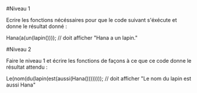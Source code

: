 #Niveau 1

Ecrire les fonctions nécéssaires pour que le code suivant s'éxécute et donne le résultat donné :

Hana(a(un(lapin()))); // doit afficher "Hana a un lapin."

#Niveau 2

Faire le niveau 1 et écrire les fonctions de façons à ce que ce code donne le résultat attendu :

Le(nom(du(lapin(est(aussi(Hana()))))))); // doit afficher "Le nom du lapin est aussi Hana"
